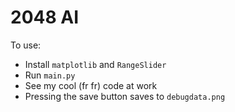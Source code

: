 # 2048 AI

To use:
 - Install `matplotlib` and `RangeSlider`
 - Run `main.py`
 - See my cool (fr fr) code at work
 - Pressing the save button saves to `debugdata.png`